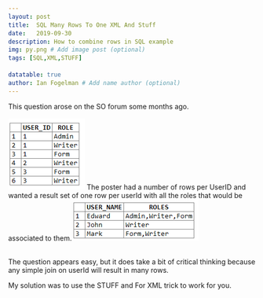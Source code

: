 ```yaml
---
layout: post
title:  SQL Many Rows To One XML And Stuff
date:   2019-09-30
description: How to combine rows in SQL example
img: py.png # Add image post (optional)
tags: [SQL,XML,STUFF]

datatable: true
author: Ian Fogelman # Add name author (optional)
---
```


This question arose on the SO forum some months ago.
<br>
<br>
![CLR Project Type](/assets/img/Stuff1.png)
The poster had a number of rows per UserID and wanted a result set of one row per userId with all the roles that would be associated to them.
![CLR Project Type](/assets/img/Stuff2.png)
<br>
<br>

The question appears easy, but it does take a bit of critical thinking because any simple join on userId will result in many rows.

My solution was to use the STUFF and For XML trick to work for you.

